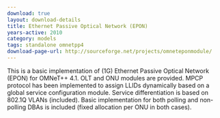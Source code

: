 ```yaml
---
download: true
layout: download-details
title: Ethernet Passive Optical Network (EPON)
years-active: 2010
category: models
tags: standalone omnetpp4
download-page-url: http://sourceforge.net/projects/omneteponmodule/
---
```


This is a basic implementation of (1G) Ethernet Passive Optical Network (EPON)
for OMNeT++ 4.1. OLT and ONU modules are provided. MPCP protocol has been
implemented to assign LLIDs dynamically based on a global service configuration
module. Service differentiation is based on 802.1Q VLANs (included). Basic
implementation for both polling and non-polling DBAs is included (fixed
allocation per ONU in both cases).